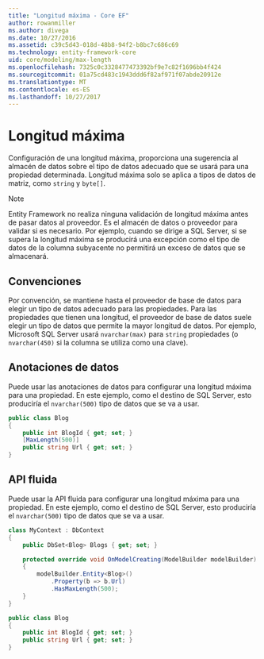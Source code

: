 ```yaml
---
title: "Longitud máxima - Core EF"
author: rowanmiller
ms.author: divega
ms.date: 10/27/2016
ms.assetid: c39c5d43-018d-48b8-94f2-b8bc7c686c69
ms.technology: entity-framework-core
uid: core/modeling/max-length
ms.openlocfilehash: 7325c0c3328477473392bf9e7c82f1696bb4f424
ms.sourcegitcommit: 01a75cd483c1943ddd6f82af971f07abde20912e
ms.translationtype: MT
ms.contentlocale: es-ES
ms.lasthandoff: 10/27/2017
---
```

# <a name="maximum-length"></a>Longitud máxima

Configuración de una longitud máxima, proporciona una sugerencia al almacén de datos sobre el tipo de datos adecuado que se usará para una propiedad determinada. Longitud máxima solo se aplica a tipos de datos de matriz, como `string` y `byte[]`.

> [!NOTE]  
> Entity Framework no realiza ninguna validación de longitud máxima antes de pasar datos al proveedor. Es el almacén de datos o proveedor para validar si es necesario. Por ejemplo, cuando se dirige a SQL Server, si se supera la longitud máxima se producirá una excepción como el tipo de datos de la columna subyacente no permitirá un exceso de datos que se almacenará.

## <a name="conventions"></a>Convenciones

Por convención, se mantiene hasta el proveedor de base de datos para elegir un tipo de datos adecuado para las propiedades. Para las propiedades que tienen una longitud, el proveedor de base de datos suele elegir un tipo de datos que permite la mayor longitud de datos. Por ejemplo, Microsoft SQL Server usará `nvarchar(max)` para `string` propiedades (o `nvarchar(450)` si la columna se utiliza como una clave).

## <a name="data-annotations"></a>Anotaciones de datos

Puede usar las anotaciones de datos para configurar una longitud máxima para una propiedad. En este ejemplo, como el destino de SQL Server, esto produciría el `nvarchar(500)` tipo de datos que se va a usar.

<!-- [!code-csharp[Main](samples/core/Modeling/DataAnnotations/Samples/MaxLength.cs?highlight=4)] -->
``` csharp
public class Blog
{
    public int BlogId { get; set; }
    [MaxLength(500)]
    public string Url { get; set; }
}
```

## <a name="fluent-api"></a>API fluida

Puede usar la API fluida para configurar una longitud máxima para una propiedad. En este ejemplo, como el destino de SQL Server, esto produciría el `nvarchar(500)` tipo de datos que se va a usar.

<!-- [!code-csharp[Main](samples/core/Modeling/FluentAPI/Samples/MaxLength.cs?highlight=7,8,9)] -->
``` csharp
class MyContext : DbContext
{
    public DbSet<Blog> Blogs { get; set; }

    protected override void OnModelCreating(ModelBuilder modelBuilder)
    {
        modelBuilder.Entity<Blog>()
            .Property(b => b.Url)
            .HasMaxLength(500);
    }
}

public class Blog
{
    public int BlogId { get; set; }
    public string Url { get; set; }
}
```
